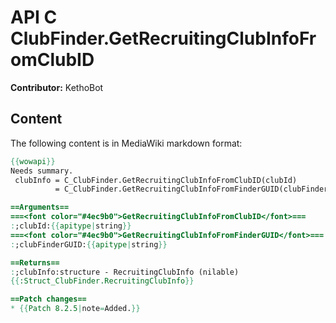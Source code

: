 # API C ClubFinder.GetRecruitingClubInfoFromClubID

**Contributor:** KethoBot

## Content

The following content is in MediaWiki markdown format:

```mediawiki
{{wowapi}}
Needs summary.
 clubInfo = C_ClubFinder.GetRecruitingClubInfoFromClubID(clubId)
          = C_ClubFinder.GetRecruitingClubInfoFromFinderGUID(clubFinderGUID)

==Arguments==
===<font color="#4ec9b0">GetRecruitingClubInfoFromClubID</font>===
:;clubId:{{apitype|string}}
===<font color="#4ec9b0">GetRecruitingClubInfoFromFinderGUID</font>===
:;clubFinderGUID:{{apitype|string}}

==Returns==
:;clubInfo:structure - RecruitingClubInfo (nilable)
{{:Struct_ClubFinder.RecruitingClubInfo}}

==Patch changes==
* {{Patch 8.2.5|note=Added.}}
```